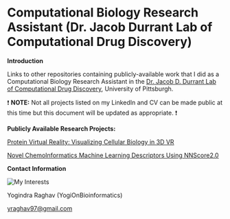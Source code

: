 # Computational Biology Research Assistant (Dr. Jacob Durrant Lab of Computational Drug Discovery)

**Introduction** 

Links to other repositories containing publicly-available work that I did as a Computational Biology Research Assistant in the [Dr. Jacob D. Durrant Lab of Computational Drug Discovery](https://durrantlab.pitt.edu/), University of Pittsburgh. 

:exclamation: **NOTE:** Not all projects listed on my LinkedIn and CV can be made public at this time but this document will be updated as appropriate. :exclamation: 

**Publicly Available Research Projects:**

[Protein Virtual Reality: Visualizing Cellular Biology in 3D VR](https://github.com/YogiOnBioinformatics/ProteinVR)

[Novel ChemoInformatics Machine Learning Descriptors Using NNScore2.0](https://github.com/YogiOnBioinformatics/ChemInformatics-Machine-Learning-with-NNScore-2.0)


**Contact Information**

![My Interests](https://avatars1.githubusercontent.com/u/38919947?s=400&u=49ab1365a14fac78a91e425efd583f7a2bcb3e25&v=4)

Yogindra Raghav (YogiOnBioinformatics)

yraghav97@gmail.com
